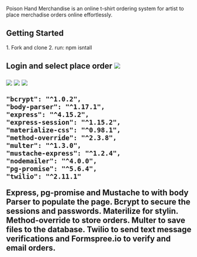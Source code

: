 Poison Hand Merchandise is an online t-shirt ordering system for artist to place merchadise orders online effortlessly.   

<h2> Getting Started </h2>
1. Fork and clone 
2. run: npm isntall

<h2 Using </h2>

Login and select place order 
<img src="http://i.imgur.com/h8Ys3ef.png">

<img src="http://i.imgur.com/EnBLMlY.png">

<img src="http://i.imgur.com/EkNDUmB.png">

<img src="http://i.imgur.com/UaoZDtJ.png">



    "bcrypt": "^1.0.2",
    "body-parser": "^1.17.1",
    "express": "^4.15.2",
    "express-session": "^1.15.2",
    "materialize-css": "^0.98.1",
    "method-override": "^2.3.8",
    "multer": "^1.3.0",
    "mustache-express": "^1.2.4",
    "nodemailer": "^4.0.0",
    "pg-promise": "^5.6.4",
    "twilio": "^2.11.1"

Express, pg-promise and Mustache to with body Parser to populate the page. Bcrypt to secure the sessions and passwords. Materilize for stylin. Method-override to store orders. Multer to save files to the database.  Twilio to send text message verifications and Formspree.io to verify and email orders. 
